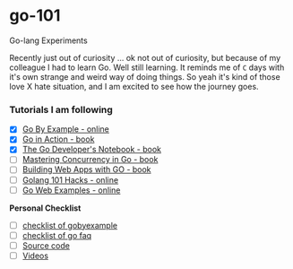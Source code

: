 # go-101
Go-lang Experiments

Recently just out of curiosity ... ok not out of curiosity, but because of my colleague I had to learn Go. Well still learning. It reminds me of `C` days with it's own strange and weird way of doing things. So yeah it's kind of those love X hate situation, and I am excited to see how the journey goes.


### Tutorials I am following

- [x] [Go By Example - online](https://gobyexample.com)
- [x] [Go in Action - book](https://www.manning.com/books/go-in-action)
- [x] [The Go Developer's Notebook - book](https://leanpub.com/GoNotebook/)
- [ ] [Mastering Concurrency in Go - book](https://www.packtpub.com/application-development/mastering-concurrency-go)
- [ ] [Building Web Apps with GO - book](https://codegangsta.gitbooks.io/building-web-apps-with-go/)
- [ ] [Golang 101 Hacks - online](https://nanxiao.gitbooks.io/golang-101-hacks/)
- [ ] [Go Web Examples - online](https://gowebexamples.com)

**Personal Checklist**
- [ ] [checklist of gobyexample](checklist/gobyexample.todo)
- [ ] [checklist of go faq](checklist/go-faq.todo)
- [ ] [Source code](checklist/source-code.todo)
- [ ] [Videos](checklist/videos.todo)
